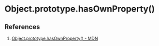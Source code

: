 # Object.prototype.hasOwnProperty()

## References

1. [Object.prototype.hasOwnProperty() - MDN](https://developer.mozilla.org/en-US/docs/Web/JavaScript/Reference/Global_Objects/Object/hasOwnProperty)